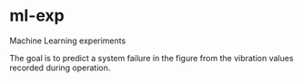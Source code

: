 # ml-exp
Machine Learning experiments

The goal is to predict a system failure in the figure from the vibration values recorded during operation.
